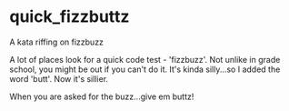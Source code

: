 # quick_fizzbuttz
A kata riffing on fizzbuzz

A lot of places look for a quick code test - 'fizzbuzz'.  Not unlike in grade school, you might be out if you can't do it.  It's kinda silly...so I added the word 'butt'.  Now it's sillier.

When you are asked for the buzz...give em buttz!
